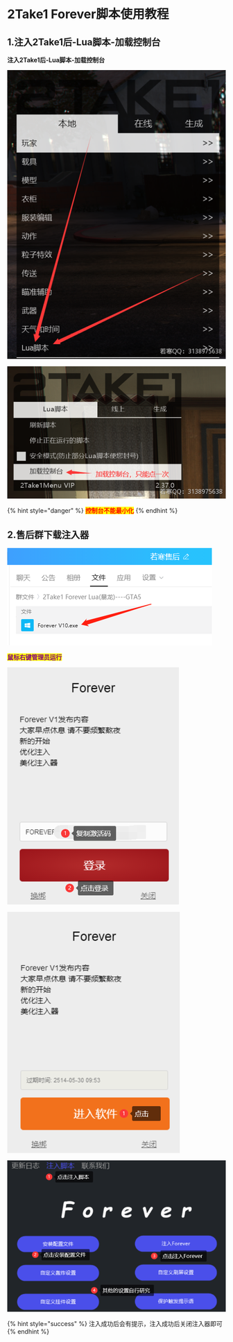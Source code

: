 # 2Take1 Forever脚本使用教程

## **1.注入2Take1后-Lua脚本-加载控制台**

**注入2Take1后-Lua脚本-加载控制台**

![](<../../../../.gitbook/assets/image (21) (1) (1) (1).png>)

![](<../../../../.gitbook/assets/image (14).png>)

{% hint style="danger" %}
<mark style="color:red;">**控制台不能最小化**</mark>
{% endhint %}

## **2.售后群下载注入器**

![](<../../../../.gitbook/assets/image (12) (1) (1).png>)

<mark style="color:purple;">**鼠标右键管理员运行**</mark>

<mark style="color:purple;">****</mark>![](<../../../../.gitbook/assets/image (31) (1) (1) (1).png>)<mark style="color:purple;">****</mark>

<mark style="color:purple;">****</mark>![](<../../../../.gitbook/assets/image (16) (1) (1).png>)<mark style="color:purple;">****</mark>

<mark style="color:purple;">****</mark>![](<../../../../.gitbook/assets/image (51) (1) (1) (1) (1).png>)<mark style="color:purple;">****</mark>

{% hint style="success" %}
注入成功后会有提示，注入成功后关闭注入器即可
{% endhint %}
